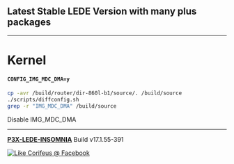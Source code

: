 [//]: #@corifeus-header

## Latest Stable LEDE Version with many plus packages

---
                        
[//]: #@corifeus-header:end
# Kernel

#### ```CONFIG_IMG_MDC_DMA=y```

```bash
cp -avr /build/router/dir-860l-b1/source/. /build/source
./scripts/diffconfig.sh
grep -r "IMG_MDC_DMA" /build/source
```

Disable IMG_MDC_DMA

[//]: #@corifeus-footer

---

[**P3X-LEDE-INSOMNIA**](https://pages.corifeus.com/lede-insomnia) Build v17.1.55-391 

[![Like Corifeus @ Facebook](https://img.shields.io/badge/LIKE-Corifeus-3b5998.svg)](https://www.facebook.com/corifeus.software) 
 

[//]: #@corifeus-footer:end